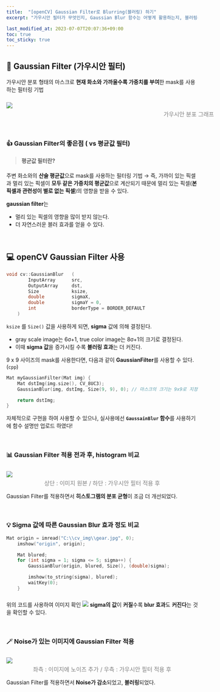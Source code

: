 ```yaml
---
title:  "[openCV] Gaussian Filter로 Blurring(블러링) 하기"
excerpt: "가우시안 필터가 무엇인지, Gaussian Blur 함수는 어떻게 활용하는지, 블러링은 어떻게 하는지에 대한 게시글입니다."

last_modified_at: 2023-07-07T20:07:36+09:00
toc: true
toc_sticky: true
---
```


## 🌳 Gaussian Filter (가우시안 필터)
가우시안 분포 형태의 마스크로 **현재 화소와 가까울수록 가중치를 부여**한 mask를 사용하는 필터링 기법

<img src="https://velog.velcdn.com/images/m2nja201/post/4a47e8d9-266f-4998-80c5-41fe6c9efa3a/image.png" style="
    margin-top: 10px;
    margin-bottom: 0px;
">

<span style="display:inline-block; margin-top:-10px; padding-top : -10px; font-size:15px; color:gray; text-align:center; width:100vw">가우시안 분포 그래프</span>

<br>

### 👍 Gaussian Filter의 좋은점 ( vs 평균값 필터)
> #### **평균값 필터**란?
주변 화소와의 **산술 평균값**으로 mask를 사용하는 필터링 기법
→ 즉, 가까이 있는 픽셀과 멀리 있는 픽셀이 **모두 같은 가중치의 평균값**으로 계산되기 때문에 
   멀리 있는 픽셀(**본 픽셀과 관련성이 별로 없는 픽셀**)의 영향을 받을 수 있다.

**gaussian filter**는
- 멀리 있는 픽셀의 영향을 많이 받지 않는다.
- 더 자연스러운 블러 효과를 얻을 수 있다.

<br>

## 💻 openCV Gaussian Filter 사용
``` cpp
void cv::GaussianBlur 	(
		InputArray  	src,
		OutputArray  	dst,
		Size  			ksize,
		double  		sigmaX,
		double  		sigmaY = 0,
		int  			borderType = BORDER_DEFAULT 
	) 
```
``ksize`` 를 ``Size()`` 값을 사용하게 되면, **sigma** 값에 의해 결정된다.
- gray scale image는 6σ+1, true color image는 8σ+1의 크기로 결정된다.
- 이때 **sigma 값**을 증가시킬 수록 **블러링 효과**는 더 커진다.


9 x 9 사이즈의 mask를 사용한다면, 다음과 같이 **GaussianFilter**를 사용할 수 있다. (``cpp``)
``` cpp
Mat myGaussianFilter(Mat img) {
	Mat dstImg(img.size(), CV_8UC3);
	GaussianBlur(img, dstImg, Size(9, 9), 0); // 마스크의 크기는 9x9로 지정하여 자체적으로 마스크 생성 후 연산

	return dstImg;
}
```
자체적으로 구현을 하여 사용할 수 있으나, 실사용에선 **``GaussainBlur`` 함수**를 사용하기에 함수 설명만 업로드 하였다! 

<br>

### 📊 Gaussian Filter 적용 전과 후, histogram 비교
<img src="https://velog.velcdn.com/images/m2nja201/post/20292ab9-96a1-4fb8-95af-1e78b1704f6b/image.png" style="
    margin-top: 10px;
    margin-bottom: 0px;
">

<div style="margin-top:-10px; padding-top : -10px; font-size:15px; color:gray; text-align:center;">상단 : 이미지 원본 / 하단 : 가우시안 필터 적용 후</div>

Gaussian Filter를 적용하면서 **히스토그램의 분포 균형**이 조금 더 개선되었다.

<br>

### 💡 Sigma 값에 따른 Gaussian Blur 효과 정도 비교
``` cpp
Mat origin = imread("C:\\cv_img\\gear.jpg", 0);
	imshow("origin", origin);

	Mat blured;
	for (int sigma = 1; sigma <= 5; sigma++) {
		GaussianBlur(origin, blured, Size(), (double)sigma);

		imshow(to_string(sigma), blured);
		waitKey(0);
	}
```
위의 코드를 사용하여 이미지 확인
<img src="https://velog.velcdn.com/images/m2nja201/post/2ac892f9-81cf-4e36-940a-9708b4110dc0/image.png" style="
    margin-top: 10px;
    margin-bottom: 0px;
">
**sigma의 값**이 **커질**수록 **blur 효과**도 **커진다**는 것을 확인할 수 있다.

<br>

### 🪄 Noise가 있는 이미지에 Gaussian Filter 적용
<img src="https://velog.velcdn.com/images/m2nja201/post/02e6d64c-b966-47ed-97dd-bdd825df3a1d/image.png" style="
    margin-top: 10px;
    margin-bottom: 0px;
">

<div style="margin-top:-10px; padding-top : -10px; font-size:15px; color:gray; text-align:center;">좌측 : 이미지에 노이즈 추가 / 우측 : 가우시안 필터 적용 후</div>

Gaussian Filter를 적용하면서 **Noise가 감소**되었고, **블러링**되었다.